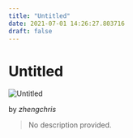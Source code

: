 ```yaml
---
title: "Untitled"
date: 2021-07-01 14:26:27.803716
draft: false
---
```


# Untitled

![Untitled](../images/3b315202-daa2-11eb-8a44-60f262b60b65.png)

by *zhengchris*



> No description provided.